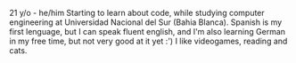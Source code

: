 21 y/o  -  he/him
Starting to learn about code, while studying computer engineering at Universidad Nacional del Sur (Bahia Blanca).
Spanish is my first lenguage, but  I can speak fluent english, and I'm also learning German in my free time, but not very good at it yet :')
I like videogames, reading and cats.

<!---
tobiasdc26/tobiasdc26 is a ✨ special ✨ repository because its `README.md` (this file) appears on your GitHub profile.
You can click the Preview link to take a look at your changes.
--->
